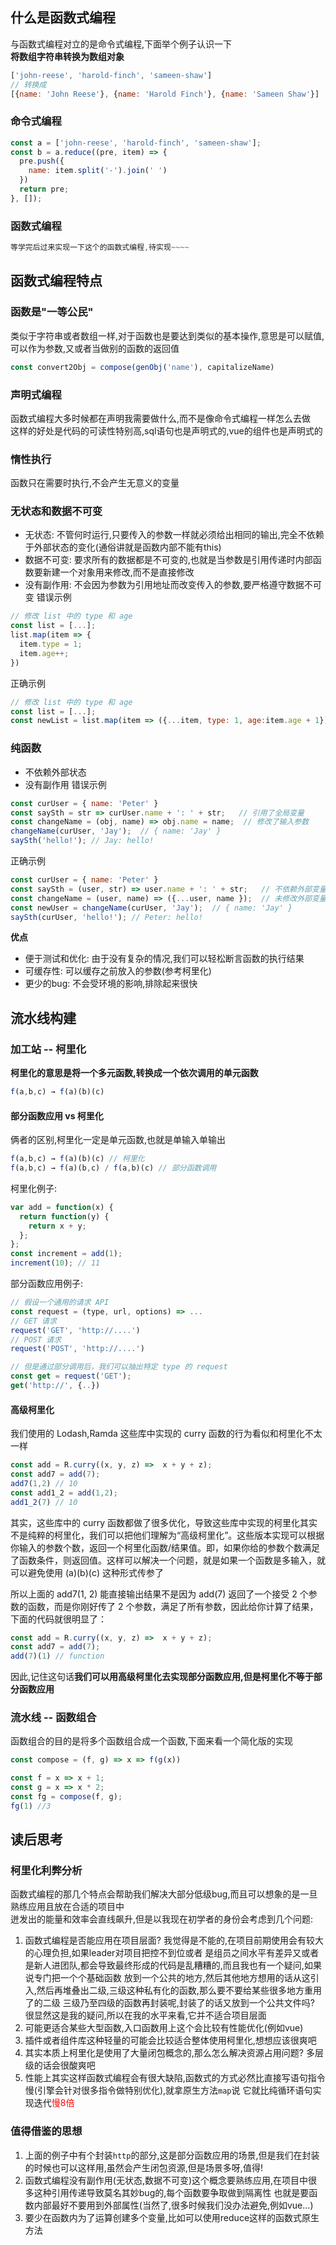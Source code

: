 ## 什么是函数式编程
与函数式编程对立的是命令式编程,下面举个例子认识一下<br>
**将数组字符串转换为数组对象**
``` js
['john-reese', 'harold-finch', 'sameen-shaw'] 
// 转换成 
[{name: 'John Reese'}, {name: 'Harold Finch'}, {name: 'Sameen Shaw'}]
```

### 命令式编程
``` js
const a = ['john-reese', 'harold-finch', 'sameen-shaw'];
const b = a.reduce((pre, item) => {
  pre.push({
    name: item.split('-').join(' ')
  })
  return pre;
}, []);
```

### 函数式编程
``` js
等学完后过来实现一下这个的函数式编程,待实现~~~~
```

## 函数式编程特点
### 函数是"一等公民"
类似于字符串或者数组一样,对于函数也是要达到类似的基本操作,意思是可以赋值,可以作为参数,又或者当做别的函数的返回值
``` js
const convert2Obj = compose(genObj('name'), capitalizeName)
```

### 声明式编程
函数式编程大多时候都在声明我需要做什么,而不是像命令式编程一样怎么去做<br>
这样的好处是代码的可读性特别高,sql语句也是声明式的,vue的组件也是声明式的

### 惰性执行
函数只在需要时执行,不会产生无意义的变量

### 无状态和数据不可变
+ 无状态: 不管何时运行,只要传入的参数一样就必须给出相同的输出,完全不依赖于外部状态的变化(通俗讲就是函数内部不能有this)
+ 数据不可变: 要求所有的数据都是不可变的,也就是当参数是引用传递时内部函数要新建一个对象用来修改,而不是直接修改
+ 没有副作用: 不会因为参数为引用地址而改变传入的参数,要严格遵守数据不可变
错误示例
``` js
// 修改 list 中的 type 和 age
const list = [...];
list.map(item => {
  item.type = 1;
  item.age++;
})
```
正确示例
``` js
// 修改 list 中的 type 和 age
const list = [...];
const newList = list.map(item => ({...item, type: 1, age:item.age + 1}));
```

### 纯函数
+ 不依赖外部状态
+ 没有副作用
错误示例
``` js
const curUser = { name: 'Peter' }
const saySth = str => curUser.name + ': ' + str;   // 引用了全局变量
const changeName = (obj, name) => obj.name = name;  // 修改了输入参数
changeName(curUser, 'Jay');  // { name: 'Jay' }
saySth('hello!'); // Jay: hello!
```
正确示例
``` js
const curUser = { name: 'Peter' }
const saySth = (user, str) => user.name + ': ' + str;   // 不依赖外部变量
const changeName = (user, name) => ({...user, name });  // 未修改外部变量
const newUser = changeName(curUser, 'Jay');  // { name: 'Jay' }
saySth(curUser, 'hello!'); // Peter: hello!
```

**优点**
+ 便于测试和优化: 由于没有复杂的情况,我们可以轻松断言函数的执行结果
+ 可缓存性: 可以缓存之前放入的参数(参考柯里化)
+ 更少的bug: 不会受环境的影响,排除起来很快

## 流水线构建

### 加工站 -- 柯里化
**柯里化的意思是将一个多元函数,转换成一个依次调用的单元函数**
``` js
f(a,b,c) → f(a)(b)(c)
```

#### 部分函数应用 vs 柯里化
俩者的区别,柯里化一定是单元函数,也就是单输入单输出
``` js
f(a,b,c) → f(a)(b)(c) // 柯里化
f(a,b,c) → f(a)(b,c) / f(a,b)(c) // 部分函数调用
```

柯里化例子:
``` js
var add = function(x) {
  return function(y) {
    return x + y;
  }; 
};
const increment = add(1);
increment(10); // 11
```

部分函数应用例子:
``` js
// 假设一个通用的请求 API
const request = (type, url, options) => ...
// GET 请求
request('GET', 'http://....')
// POST 请求
request('POST', 'http://....')

// 但是通过部分调用后，我们可以抽出特定 type 的 request
const get = request('GET');
get('http://', {..})
```

#### 高级柯里化
我们使用的 Lodash,Ramda 这些库中实现的 curry 函数的行为看似和柯里化不太一样
``` js
const add = R.curry((x, y, z) =>  x + y + z);
const add7 = add(7);
add7(1,2) // 10
const add1_2 = add(1,2);
add1_2(7) // 10 
```
其实，这些库中的 curry 函数都做了很多优化，导致这些库中实现的柯里化其实不是纯粹的柯里化，我们可以把他们理解为“高级柯里化”。这些版本实现可以根据你输入的参数个数，返回一个柯里化函数/结果值。即，如果你给的参数个数满足了函数条件，则返回值。这样可以解决一个问题，就是如果一个函数是多输入，就可以避免使用 (a)(b)(c) 这种形式传参了<br>

所以上面的 add7(1, 2) 能直接输出结果不是因为 add(7) 返回了一个接受 2 个参数的函数，而是你刚好传了 2 个参数，满足了所有参数，因此给你计算了结果，下面的代码就很明显了：
``` js
const add = R.curry((x, y, z) =>  x + y + z);
const add7 = add(7);
add(7)(1) // function
```
因此,记住这句话**我们可以用高级柯里化去实现部分函数应用,但是柯里化不等于部分函数应用**

### 流水线 -- 函数组合
函数组合的目的是将多个函数组合成一个函数,下面来看一个简化版的实现
``` js
const compose = (f, g) => x => f(g(x))

const f = x => x + 1;
const g = x => x * 2;
const fg = compose(f, g);
fg(1) //3
```

## 读后思考
### 柯里化利弊分析
函数式编程的那几个特点会帮助我们解决大部分低级bug,而且可以想象的是一旦熟练应用且放在合适的项目中<br>
迸发出的能量和效率会直线飙升,但是以我现在初学者的身份会考虑到几个问题:
1. 函数式编程是否能应用在项目层面? 我觉得是不能的,在项目前期使用会有较大的心理负担,如果leader对项目把控不到位或者
  是组员之间水平有差异又或者是新人进团队,都会导致最终形成的代码是乱糟糟的,而且我也有一个疑问,如果说专门把一个个基础函数
  放到一个公共的地方,然后其他地方想用的话从这引入,然后再堆叠出二级,三级这种私有化的函数,那么要不要给某些很多地方重用了的二级
  三级乃至四级的函数再封装呢,封装了的话又放到一个公共文件吗? 很显然这是我的疑问,所以在我的水平来看,它并不适合项目层面
2. 可能更适合某些大型函数,入口函数用上这个会比较有性能优化(例如vue)
3. 插件或者组件库这种轻量的可能会比较适合整体使用柯里化,想想应该很爽吧
4. 其实本质上柯里化是使用了大量闭包概念的,那么怎么解决资源占用问题? 多层级的话会很酸爽吧
5. 性能上其实这样函数式编程会有很大缺陷,函数式的方式必然比直接写语句指令慢(引擎会针对很多指令做特别优化),就拿原生方法`map`说
  它就比纯循环语句实现迭代<font color=red>慢8倍</font>

### 值得借鉴的思想
1. 上面的例子中有个封装`http`的部分,这是部分函数应用的场景,但是我们在封装的时候也可以这样用,虽然会产生闭包资源,但是场景多呀,值得!
2. 函数式编程没有副作用(无状态,数据不可变)这个概念要熟练应用,在项目中很多这种引用传递导致莫名其妙bug的,每个函数要争取做到隔离性
  也就是要函数内部最好不要用到外部属性(当然了,很多时候我们没办法避免,例如vue...)
3. 要少在函数内为了运算创建多个变量,比如可以使用reduce这样的函数式原生方法










































